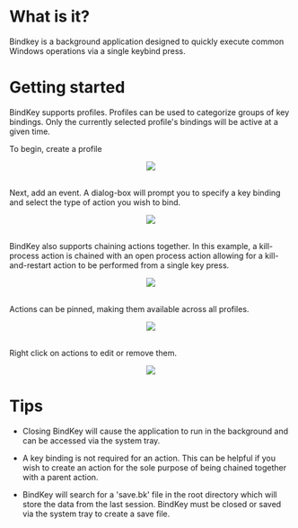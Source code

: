 # What is it?

Bindkey is a background application designed to quickly execute common Windows operations via a single keybind press. 


# Getting started

BindKey supports profiles. Profiles can be used to categorize groups of key bindings. Only the currently selected profile's bindings will be active at a given time.

To begin, create a profile

<center>
    <img src="https://media4.giphy.com/media/2wHwdPXrkJnvGMu24l/giphy.gif">
</center>

<br/>

Next, add an event. A dialog-box will prompt you to specify a key binding and select the type of action you wish to bind.

<center>
    <img src="https://media3.giphy.com/media/mZOxON9Taib3HWXp1I/giphy.gif">
</center>

<br/>

BindKey also supports chaining actions together. In this example, a kill-process action is chained with an open process action allowing for a kill-and-restart action to be performed from a single key press.

<center>
    <img src="https://media2.giphy.com/media/Wz1dltZfvm1jTidwjk/giphy.gif">
</center>

<br/>

Actions can be pinned, making them available across all profiles.

<center>
    <img src="https://media1.giphy.com/media/aEmVU6biPDEVrEVvwq/giphy.gif">
</center>

<br/>

Right click on actions to edit or remove them.

<center>
    <img src="https://media0.giphy.com/media/tHiPAVrTKrKFMdNDXI/giphy.gif">
</center>


# Tips

* Closing BindKey will cause the application to run in the background and can be accessed via the system tray.

* A key binding is not required for an action. This can be helpful if you wish to create an action for the sole purpose of being chained together with a parent action.

* BindKey will search for a 'save.bk' file in the root directory which will store the data from the last session. BindKey must be closed or saved via the system tray to create a save file.
